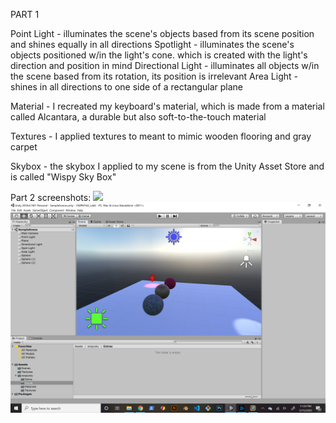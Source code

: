 PART 1

Point Light       - illuminates the scene's objects based from its scene position and shines equally in all directions
Spotlight         - illuminates the scene's objects positioned w/in the light's cone. which is created with the light's direction and position in mind
Directional Light - illuminates all objects w/in the scene based from its rotation, its position is irrelevant
Area Light        - shines in all directions to one side of a rectangular plane

Material          - I recreated my keyboard's material, which is made from a material called Alcantara, a durable but also soft-to-the-touch material

Textures          - I applied textures to meant to mimic wooden flooring and gray carpet

Skybox            - the skybox I applied to my scene is from the Unity Asset Store and is called "Wispy Sky Box"

Part 2 screenshots:
![](images/material_inspo.jpg)
![](images/Lab6_Screenshot.png)


